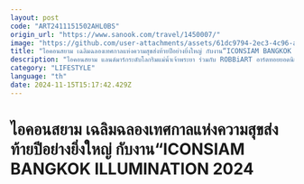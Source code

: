 ```yaml
---
layout: post
code: "ART2411151502AHL0BS"
origin_url: "https://www.sanook.com/travel/1450007/"
image: "https://github.com/user-attachments/assets/61dc9794-2ec3-4c96-a491-9e28f0b27cb1"
title: "ไอคอนสยาม เฉลิมฉลองเทศกาลแห่งความสุขส่งท้ายปีอย่างยิ่งใหญ่ กับงาน“ICONSIAM BANGKOK ILLUMINATION 2024"
description: "ไอคอนสยาม แลนด์มาร์กระดับโลกริมแม่น้ำเจ้าพระยา ร่วมกับ ROBBiART อาร์ตทอยยอดนิยมจากประเทศจีน"
category: "LIFESTYLE"
language: "th"
date: 2024-11-15T15:17:42.429Z
---
```


# ไอคอนสยาม เฉลิมฉลองเทศกาลแห่งความสุขส่งท้ายปีอย่างยิ่งใหญ่ กับงาน“ICONSIAM BANGKOK ILLUMINATION 2024